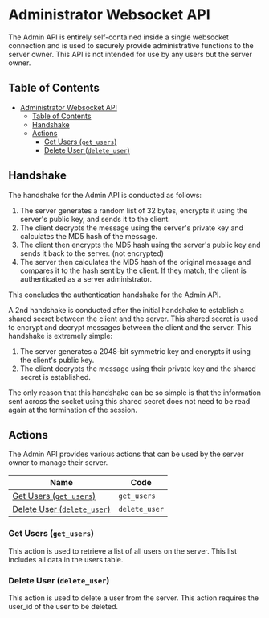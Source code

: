 # Administrator Websocket API

The Admin API is entirely self-contained inside a single websocket connection and is used to securely provide 
administrative functions to the server owner. This API is not intended for use by any users but the server owner. 

## Table of Contents
<!-- TOC -->
* [Administrator Websocket API](#administrator-websocket-api)
  * [Table of Contents](#table-of-contents)
  * [Handshake](#handshake)
  * [Actions](#actions)
    * [Get Users (`get_users`)](#get-users-get_users)
    * [Delete User (`delete_user`)](#delete-user-delete_user)
<!-- TOC -->

## Handshake

The handshake for the Admin API is conducted as follows:
1. The server generates a random list of 32 bytes, encrypts it using the server's public key, and sends it to the client.
2. The client decrypts the message using the server's private key and calculates the MD5 hash of the message.
3. The client then encrypts the MD5 hash using the server's public key and sends it back to the server. (not encrypted)
4. The server then calculates the MD5 hash of the original message and compares it to the hash sent by the client. If
they match, the client is authenticated as a server administrator.

This concludes the authentication handshake for the Admin API. 

A 2nd handshake is conducted after the initial handshake to establish a shared secret between the client and the server.
This shared secret is used to encrypt and decrypt messages between the client and the server. This handshake is 
extremely simple:
1. The server generates a 2048-bit symmetric key and encrypts it using the client's public key.
2. The client decrypts the message using their private key and the shared secret is established.

The only reason that this handshake can be so simple is that the information sent across the socket using this shared 
secret does not need to be read again at the termination of the session. 

## Actions

The Admin API provides various actions that can be used by the server owner to manage their server.

| Name                                                    | Code          |
|---------------------------------------------------------|---------------|
| [Get Users (`get_users`)](#get-users-get_users)         | `get_users`   |
| [Delete User (`delete_user`)](#delete-user-delete_user) | `delete_user` |

### Get Users (`get_users`)

This action is used to retrieve a list of all users on the server. This list includes all data in the users table.

### Delete User (`delete_user`)

This action is used to delete a user from the server. This action requires the user_id of the user to be deleted.